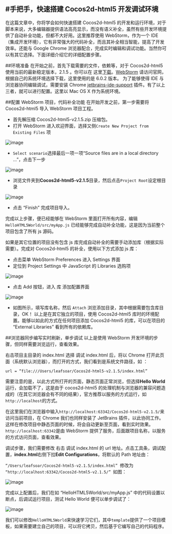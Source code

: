 #手把手，快速搭建 Cocos2d-html5 开发调试环境
---

在这篇文章中，你将学会如何快速搭建 Cocos2d-html5 的开发和运行环境，对于脚本来说，大多编辑器提供语法高亮显示，而没有语义补全，虽然有些开发环境提供了自动补全功能，但都不大好用。这里推荐使用 WebStorm，作为一个 IDE（集成开发环境），它有非常强大的代码补全，而且其补全相当智能，提高了开发效率。还能与 Google Chrome 浏览器配合，完成实时编辑和调试功能。当然你可以有其它选择。下面详细介绍它的详细配置步骤。

##环境准备
在开始之前，首先下载需要的文件，依赖等，对于 Cocos2d-html5 使用当前的最新稳定版本，2.1.5 。你可以在 这里[下载](http://cocos2d-x.googlecode.com/files/Cocos2d-html5-v2.1.5.zip)。[WebStorm](http://www.jetbrains.com/webstorm/download/index.html) 请访问官网，根据自己的系统环境选择下载，这里使用的是 6.0.2 版本。 为了能够使得 IDE 与浏览器协同编辑调试，需要安装 Chrome [jetbrains-ide-support](https://chrome.google.com/webstore/detail/jetbrains-ide-support/hmhgeddbohgjknpmjagkdomcpobmllji) 插件。有了以上三者，就可以进行配置。这里以 Mac OS X 作为系统环境。

##配置 WebStorm 项目，代码补全功能
在开始开发之前，第一步需要将 Cocos2d-html5 导入 WebStorm 项目工程。

- 首先解压缩 Cocos2d-html5-v2.1.5.zip 压缩包。
- 打开 WebStorm 进入欢迎界面，选择又侧`Create New Project from Existing Files` 项

![image](./res/1.png)

- `Select scenario`选择最后一项一项“Source files are in a local directory …”，点击下一步

![image](./res/2.png)

- 浏览文件夹到**Cocos2d-html5-v2.1.5**目录，然后点击`Project Root`设定根目录

![image](./res/3.png)

- 点击 “Finish” 完成项目导入。

完成以上步骤，便已经能够在 WebStorm 里面打开所有内容，编辑 `HelloHTML5World/src/myApp.js` 已经能够完成自动补全功能，这是因为当前整个项目包含了所有 js 源码。

如果是其它位置的项目没有包含 js 库完成自动补全的需要手动添加库（根据实际需要）。完成对 Cocos2d-html5 的补全，使用以下方式添加 js 库：

- 点击菜单 WebStorm Preferences 进入 Settings 界面
- 定位到 Project Settings 中 JavaScript 的 Libraries 选购项

![image](./res/4.png)

- 点击 Add 按钮，进入 库 添加配置界面

![image](./res/5.png)

- 如图所示，填写库名称，然后 `Attach` 浏览添加目录，其中根据需要包含库目录，OK！
以上是在其它独立的项目，使用 Cocos2d-html5 库时的环境配置。能够以如此的方式在任何项目添加 Cocos2d-html5 的库，可以在项目的 “External Libraries” 看到所有的依赖库。

##浏览器同步编写实时刷新，单步调试
以上是使用 WebStorm 开发环境的步骤，但同样需要浏览运行，查看效果。

右击项目主目录的 index.html 选择 调试 index.html 后，将以 Chrome 打开此页面（系统默认浏览器），而打开的方式，我们看到是系统文件路径，如 ：

`url = “file:///Users/leafsoar/Cocos2d-html5-v2.1.5/index.html”`

需要注意的是，以此方式所打开的页面，静态页面正常浏览，但选择**Hello World**运行，会加载不了，这是由于 cocos2d-html5 的处理机制与浏览器的兼容问题造成的（在其它浏览器会有不同的结果），官方推荐以服务的方式运行，如`http://localhost`的方式。

在这里我们在浏览器中输入`http://localhost:63342/Cocos2d-html5-v2.1.5/`来访问当前项目，在 Chrome 我们也同样安装了 JetBrains 插件，以此协同工作。这样在修改项目中静态页面的时候，将会自动更新至页面，看到实时效果。`http://localhost:63342`是由 WebStorm 提供了服务，后面跟项目名称，以服务的方式访问页面，查看效果。

调试步骤，我们需要修改 右击 调试 index.html 的 url 地址。点击工具条，调试配置，**index.html**右侧下拉**Edit Configurations**，将默认的 Path 地址由：

`“/Users/leafsoar/Cocos2d-html5-v2.1.5/index.html” `修改为 `“http://localhost:63342/Cocos2d-html5-v2.1.5/” `如图：

![image](./res/6.png)

完成以上配置后，我们在如 “HelloHTML5World/src/myApp.js” 中的代码设置以断点，后调试运行项目，测试 Hello World 便可以单步调试了：

![image](./res/7.png)

我们可以修改`HelloHTML5World`来快速学习它们，其中`template`提供了一个项目模板，如果需要建立自己的项目，可以将它拷贝，然后基于它编写自己的代码程序。
